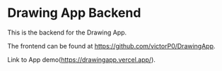 # Drawing App Backend

This is the backend for the Drawing App. 

The frontend can be found at https://github.com/victorP0/DrawingApp.

Link to App demo(https://drawingapp.vercel.app/).

